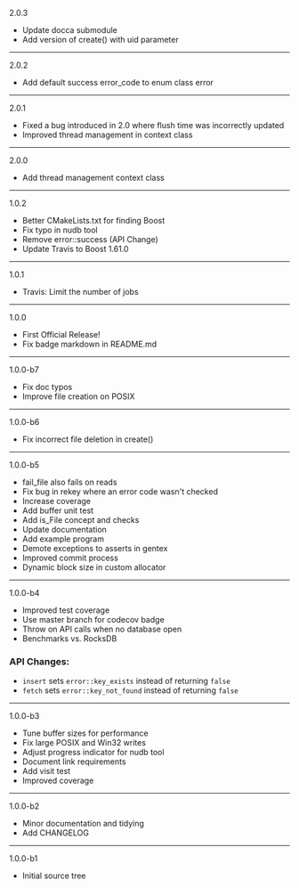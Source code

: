 2.0.3

* Update docca submodule
* Add version of create() with uid parameter

---

2.0.2

* Add default success error_code to enum class error

---

2.0.1

* Fixed a bug introduced in 2.0 where flush time was incorrectly updated 
* Improved thread management in context class

---

2.0.0

* Add thread management context class

---

1.0.2

* Better CMakeLists.txt for finding Boost
* Fix typo in nudb tool
* Remove error::success (API Change)
* Update Travis to Boost 1.61.0

---

1.0.1

* Travis: Limit the number of jobs

---

1.0.0

* First Official Release!
* Fix badge markdown in README.md

---

1.0.0-b7

* Fix doc typos
* Improve file creation on POSIX

---

1.0.0-b6

* Fix incorrect file deletion in create()

---

1.0.0-b5

* fail_file also fails on reads
* Fix bug in rekey where an error code wasn't checked
* Increase coverage
* Add buffer unit test
* Add is_File concept and checks
* Update documentation
* Add example program
* Demote exceptions to asserts in gentex
* Improved commit process
* Dynamic block size in custom allocator

---

1.0.0-b4

* Improved test coverage
* Use master branch for codecov badge
* Throw on API calls when no database open
* Benchmarks vs. RocksDB

### API Changes:

* `insert` sets `error::key_exists` instead of returning `false`
* `fetch` sets `error::key_not_found` instead of returning `false`

---

1.0.0-b3

* Tune buffer sizes for performance
* Fix large POSIX and Win32 writes
* Adjust progress indicator for nudb tool
* Document link requirements
* Add visit test
* Improved coverage

---

1.0.0-b2

* Minor documentation and tidying
* Add CHANGELOG

---

1.0.0-b1

* Initial source tree


